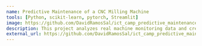```yaml
---
name: Predictive Maintenance of a CNC Milling Machine
tools: [Python, scikit-learn, pytorch, Streamlit]
image: https://github.com/DavidRamosSal/ict_camp_predictive_maintenance/raw/main/reports/figures/dashboard_screenshot.png
description: This project analyzes real machine monitoring data and creates a machine learning model to predict the wear in the machine being monitored.
external_url: https://github.com/DavidRamosSal/ict_camp_predictive_maintenance
---
```

